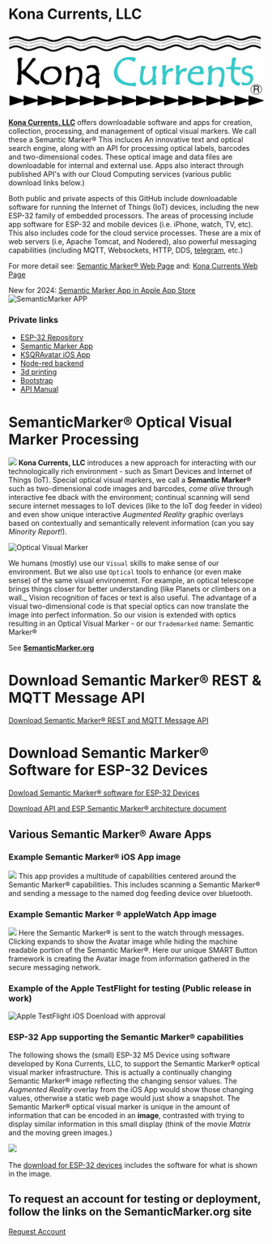 # Kona Currents, LLC
![KonaCurrents](KonaCurrentsLabel.jpg)


**[Kona Currents, LLC](https://konacurrents.com)**
offers downloadable software and apps for creation, collection, processing, and management of optical visual markers. We call these a Semantic Marker&reg; This incluces An innovative text and optical search engine, along with an API for processing optical labels, barcodes and two-dimensional codes. These optical image and data files are downloadable for internal and external use. Apps also interact through published API's with our Cloud Computing services (various public download links below.)

Both public and private aspects of this GitHub include downloadable software for running the Internet of Things (IoT) devices, including the new ESP-32 family of embedded processors. 
The areas of processing include app software for ESP-32 and mobile devices (i.e. iPhone, watch, TV, etc). This also includes code for the cloud service processes. These are a mix of 
web servers (i.e, Apache Tomcat, and Nodered), also powerful messaging capabilities (including MQTT, Websockets, HTTP, DDS, [telegram](https://telegram.org), etc.)

For more detail see: [Semantic Marker&reg; Web Page](https://SemanticMarker.org)
and: [Kona Currents Web Page](https://konacurrents.com)

New for 2024: [Semantic Marker App in Apple App Store](https://apps.apple.com/us/app/semanticmarker/id6443887496) ![SemanticMarker APP](https://SemanticMarker.org/images/appstore.svg)

### Private links

* [ESP-32 Repository](https://github.com/konacurrents/ESP_IOT)
* [Semantic Marker App](https://github.com/konacurrents/KSQRAvatar)  
* [KSQRAvatar iOS App](https://github.com/konacurrents/KSQRAvatar)
* [Node-red backend](https://github.com/konacurrents/Node-Red-Backend)
* [3d printing](https://github.com/PetTutor/3D-Printing/tree/Patrie/Testing)
* [Bootstrap](https://github.com/konacurrents/ESP_M5_BOOTSTRAP/tree/main)
* [API Manual](https://github.com/konacurrents/SemanticMarkerAPI#readme)


# SemanticMarker&reg; Optical Visual Marker Processing
<img src="https://SemanticMarker.org/vision/SemanticMarkerQR.png" width="300">
<b>Kona Currents, LLC</b> introduces a new approach for interacting with our technologically rich environment
 - such as Smart Devices and Internet of Things (IoT). Special optical visual markers, we call a <b>Semantic
Marker&reg;</b> such as two-dimensional code images and barcodes, <i>come alive</i> through interactive fee
dback with the environment; continual scanning will send secure internet messages to IoT devices (like to the
 IoT dog feeder in video) and even show unique interactive <i>Augmented Reality</i> graphic overlays based on
 contextually and semantically relevent information (can you say <i>Minority Report</i>!).

 ![Optical Visual Marker](https://SemanticMarker.org/images/SemanticMarkerSemantics.jpeg)

 We humans (mostly) use our `Visual` skills to make sense of our environment. 
 But we also use `Optical` tools to enhance (or even make sense) of the same visual environemnt. For example,
 an optical telescope brings things closer for better understanding (like Planets or climbers on a wall._ 
 Vision recognition of faces or text is also useful. The
 advantage of a visual two-dimensional code is that special optics can now translate the
 image into perfect information. So our vision is extended with optics
 resulting in an Optical Visual Marker - or our `Trademarked` name: Semantic Marker&reg;


See  **[SemanticMarker.org](https://SemanticMarker.org)**

# Download Semantic Marker&reg; REST & MQTT Message API

<a href="https://github.com/konacurrents/SemanticMarkerAPI#readme">Download Semantic Marker&reg; REST and MQTT Message API</a>

# Download Semantic Marker&reg; Software for ESP-32 Devices

<a href="https://github.com/konacurrents/SemanticMarkerESP-32">Dowload Semantic Marker&reg; software for ESP-32 Devices</a>

[Download API and ESP Semantic Marker&reg; architecture document](https://KnowledgeShark.me/docs/ESP_IOT/html/index.html)

## Various Semantic Marker&reg; Aware Apps 
### Example Semantic Marker&reg; iOS App image
<img src="https://SemanticMarker.org/vision/SemanticMarkeriPhoneApp.png" width="300">
This app provides a multitude of capabilities centered around the Semantic Marker&reg; capabilities. This includes
scanning a Semantic Marker&reg; and sending a message to the named dog feeding device over bluetooth.

### Example Semantic Marker &reg; appleWatch App image
<img src="https://SemanticMarker.org/vision/WatchSM.jpg" width="300">
Here the Semantic Marker&reg; is sent to the watch through messages. Clicking expands to show the Avatar image while hiding
the machine readable portion of the Semantic Marker&reg;. Here our unique SMART Button framework is creating the
Avatar image from information gathered in the secure messaging network. 

### Example of the Apple TestFlight for testing (Public release in work)
![Apple TestFlight iOS Doenload with approval](https://semanticmarker.org/vision/TestFlight.png)

### ESP-32 App supporting the Semantic Marker&reg; capabilities

The following shows the (small) ESP-32 M5 Device using software developed by Kona Currents, LLC, to support
the Semantic Marker&reg; optical visual marker infrastructure. This is actually a continually changing Semantic Marker&reg; image
reflecting the changing sensor values. The <i>Augmented Reality</i> overlay from the iOS App would show those changing values,
otherwise a static web page would just show a snapshot. The Semantic Marker&reg; optical visual marker is unique in the amount of information
that can be encoded in an <b>image</b>, contrasted with trying to display similar information in this small display (think of the movie <i>Matrix</i> and the moving green images.)

<img src="https://SemanticMarker.org/vision/M5onMicrowave.jpg" width="300">

The [download for ESP-32 devices](https://github.com/konacurrents/SemanticMarkerESP-32#readme) includes the software for what is shown in the image.


## To request an account for testing or deployment, follow the links on the SemanticMarker.org site
[Request Account](https://SemanticMarker.org)
